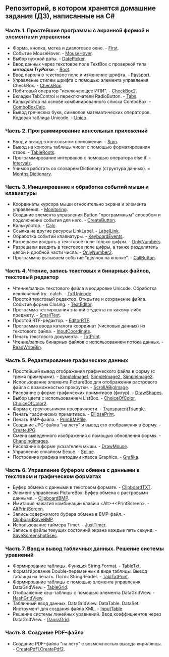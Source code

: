 ## Репозиторий, в котором хранятся домашние задания (ДЗ), написанные на C#

### Часть 1. Простейшие программы с экранной формой и элементами управления

* Форма, кнопка, метка и диалоговое окно. - [First](https://github.com/GhostBasenji/homeworks/tree/master/First).
* Событие MouseHover. - [MouseHover](https://github.com/GhostBasenji/homeworks/tree/master/MouseHover).
* Выбор нужной даты. - [DatePicker](https://github.com/GhostBasenji/homeworks/tree/master/DatePicker).
* Ввод данных через текстовое поле TextBox с проверкой типа ***методом TryParse***. - [Root](https://github.com/GhostBasenji/homeworks/tree/master/Root).
* Ввод пароля в текстовое поле и изменение шрифта. - [Passport](https://github.com/GhostBasenji/homeworks/tree/master/Passport).
* Управление стилем шрифта с помощью элемента управления CheckBox. - [CheckBox](https://github.com/GhostBasenji/homeworks/tree/master/CheckBox).
* Побитовый оператор "исключающее ИЛИ". - [CheckBox2](https://github.com/GhostBasenji/homeworks/tree/master/CheckBox2).
* Вкладки TabControl и переключатели RadioButton. - [Tabs](https://github.com/GhostBasenji/homeworks/tree/master/Tabs).
* Калькулятор на основе комбинированного списка ComboBox. - [ComboBoxCalc](https://github.com/GhostBasenji/homeworks/tree/master/ComboBoxCalc).
* Вывод греческих букв, символов математических операторов. Кодовая таблица Unicode. - [Unico](https://github.com/GhostBasenji/homeworks/tree/master/Unico).

### Часть 2. Программирование консольных приложений

* Ввод и вывод в консольном приложении. - [Sum](https://github.com/GhostBasenji/homeworks/tree/master/Sum).
* Вывод на консоль таблицы чисел с помощью форматирования строк. - [TableRoots](https://github.com/GhostBasenji/homeworks/tree/master/TableRoots).
* Программирование интервалов с помощью оператора else if. - [Intervals](https://github.com/GhostBasenji/homeworks/tree/master/Intervals).
* Учимся работать со словарем Dictionary (структура данных). = [Months Dictionary](https://github.com/GhostBasenji/homeworks/tree/master/Months_Dictionary).

### Часть 3. Инициирование и обработка событий мыши и клавиатуры

* Координаты курсора мыши относительно экрана и элемента управления. - [Monitoring](https://github.com/GhostBasenji/homeworks/tree/master/Monitoring).
* Создание элемента управления Button "программным" способом и подключение события для него. - [CreateButton](https://github.com/GhostBasenji/homeworks/tree/master/CreateButton).
* Калькулятор. - [Calc](https://github.com/GhostBasenji/homeworks/tree/master/Calc).
* Ссылка на другие ресурсы LinkLabel. - [LabelLink](https://github.com/GhostBasenji/homeworks/tree/master/LabelLink).
* Обработка событий клавиатуры. - [KeyboardEvents](https://github.com/GhostBasenji/homeworks/tree/master/KeyboardEvents).
* Разрешаем вводить в текстовое поле только цифры. - [OnlyNumbers](https://github.com/GhostBasenji/homeworks/tree/master/OnlyNumbers).
* Разрешаем вводить в текстовое поле цифры, а также разделитель целой и дробной части числа. - [OnlyNumber2](https://github.com/GhostBasenji/homeworks/tree/master/OnlyNumber2).
* Программно вызываем событие "щелчок на кнопке". - [CallButton](https://github.com/GhostBasenji/homeworks/tree/master/CallButton). 

### Часть 4. Чтение, запись текстовых и бинарных файлов, текстовый редактор

* Чтение/запись текстового файла в кодировке Unicode. Обработка исключений try...catch. - [TxtUnicode](https://github.com/GhostBasenji/homeworks/tree/master/TxtUnicode).
* Простой текстовый редактор. Открытие и сохранение файла. Событие формы Closing. - [TextEditor](https://github.com/GhostBasenji/homeworks/tree/master/TextEditor).
* Программа тестирования знаний студента по какому-либо предмету. - [SmallTest](https://github.com/GhostBasenji/homeworks/tree/master/SmallTest).
* Простой RTF-редактор. - [EditorRTF](https://github.com/GhostBasenji/homeworks/tree/master/EditorRTF).
* Программа ввода каталога координат (числовых данных) из текстового файла. - [InputCoordinats](https://github.com/GhostBasenji/homeworks/tree/master/InputCoordinats).
* Печать текстового документа. - [TxtPrint](https://github.com/GhostBasenji/homeworks/tree/master/TxtPrint).
* Чтение/запись бинарных файлов с использованием потока данных. - [ReadWriteBin](https://github.com/GhostBasenji/homeworks/tree/master/ReadWriteBin).

### Часть 5. Редактирование графических данных

* Простейший вывод отображения графического файла в форму (с тремя примерами). - [SimpleImage1](https://github.com/GhostBasenji/homeworks/tree/master/SimpleImage1), [SimpleImage2](https://github.com/GhostBasenji/homeworks/tree/master/SimpleImage2), [SimpleImage3](https://github.com/GhostBasenji/homeworks/tree/master/SimpleImage3).
* Использование элемента PictureBox для отображения растрового файла с возможностью прокрутки. - [ScrollABigImage](https://github.com/GhostBasenji/homeworks/tree/master/ScrollABigImage).
* Рисование в форме графических примитивов (фигур). - [DrawShapes](https://github.com/GhostBasenji/homeworks/tree/master/DrawShapes).
* Выбор цвета с использованием ListBox. - [ChoiceOfColor](https://github.com/GhostBasenji/homeworks/tree/master/ChoiceOfColor), [ChoiceOfColor2](https://github.com/GhostBasenji/homeworks/tree/master/ChoiceOfColor2).
* Форма с треугольником прозрачности. - [TransparentTriangle](https://github.com/GhostBasenji/homeworks/tree/master/TransparentTriangle).
* Печать графических примитивов. - [EllipsePrint](https://github.com/GhostBasenji/homeworks/tree/master/EllipsePrint).
* Печать BMP-файла. - [PrintBMPfile](https://github.com/GhostBasenji/homeworks/tree/master/PrintBMPfile).
* Создание JPG-файла "на лету" и вывод его отображения в форму. - [CreateJPG](https://github.com/GhostBasenji/homeworks/tree/master/CreateJPG).
* Смена выведенного изображения с помощью обновления формы. - [ChangingImages](https://github.com/GhostBasenji/homeworks/tree/master/ChangingImages).
* Рисование в форме указателем мыши. - [DrawMouse](https://github.com/GhostBasenji/homeworks/tree/master/DrawMouse).
* Управление сплайном Безье. - [Spline](https://github.com/GhostBasenji/homeworks/tree/master/Spline).
* Построение графика методами класса Graphics. - [Grafika](https://github.com/GhostBasenji/homeworks/tree/master/Grafika).

### Часть 6. Управление буфером обмена с данными в текстовом и графическом форматах

* Буфер обмена с данными в текстовом формате. - [ClipboardTXT](https://github.com/GhostBasenji/homeworks/tree/master/ClipboardTXT).
* Элемент управления PictureBox. Буфер обмена с растровыми данными. - [ClipboardBMP](https://github.com/GhostBasenji/homeworks/tree/master/ClipboardBMP).
* Имитация нажатия комбинации клавиш \<Alt\>+\<PrintScreen\>. - [AltPrintScreen](https://github.com/GhostBasenji/homeworks/tree/master/AltPrintScreen).
* Запись содержимого буфера обмена в BMP-файл. - [ClipboardSaveBMP](https://github.com/GhostBasenji/homeworks/tree/master/ClipboardSaveBMP).
* Использование таймера Timer. - [JustTimer](https://github.com/GhostBasenji/homeworks/tree/master/JustTimer).
* Запись в файлы текущих состояний экрана каждые пять секунд. - [SaveScreenshot5sec](https://github.com/GhostBasenji/homeworks/tree/master/SaveScreenshot5sec).

### Часть 7. Ввод и вывод табличных данных. Решение системы уравнений

* Формирование таблицы. Функция String.Format. - [TableTxt](https://github.com/GhostBasenji/homeworks/tree/master/TableTxt).
* Форматирование Double-переменных в виде таблицы. Вывод таблицы на печать. Поток StringReader. - [TablTxtPrint](https://github.com/GhostBasenji/homeworks/tree/master/TablTxtPrint).
* Формирование таблицы с помощью элемента управления DataGridView. - [TableGrid](https://github.com/GhostBasenji/homeworks/tree/master/TableGrid).
* Отображение хэш-таблицы с помощью элемента DataGridView. - [HashGridView](https://github.com/GhostBasenji/homeworks/tree/master/HashGridView).
* Табличный ввод данных. DataGridView. DataTable. DataSet. Инструмент для создания файла XML. - [InputTable](https://github.com/GhostBasenji/homeworks/tree/master/InputTable).
* Решение системы линейных уравнений. Ввод коэффициентов через DataGridView. - [GaussGrid](https://github.com/GhostBasenji/homeworks/tree/master/GaussGrid).

### Часть 8. Создание PDF-файла
* Создание PDF-файла "на лету" с возможностью вывода кириллицы. - [CreatePdf1](https://github.com/GhostBasenji/homeworks/tree/master/CreatePdf1),[CreatePdf2](https://github.com/GhostBasenji/homeworks/tree/master/CreatePdf2).